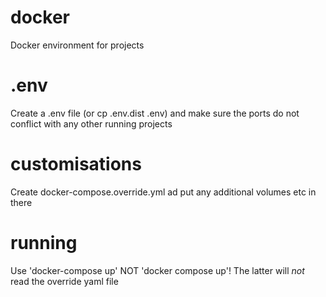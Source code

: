 # docker
Docker environment for projects

# .env
Create a .env file (or cp .env.dist .env) and make sure the ports do not conflict with any other running projects

# customisations
Create docker-compose.override.yml ad put any additional volumes etc in there

# running
Use 'docker-compose up' NOT 'docker compose up'! The latter will *not* read the override yaml file